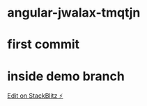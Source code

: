 # angular-jwalax-tmqtjn
# first commit
# inside demo branch
[Edit on StackBlitz ⚡️](https://stackblitz.com/edit/angular-jwalax-tmqtjn)
